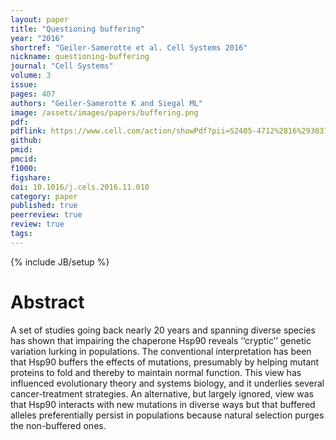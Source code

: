 ```yaml
---
layout: paper
title: "Questioning buffering"
year: "2016"
shortref: "Geiler-Samerotte et al. Cell Systems 2016"
nickname: questioning-buffering
journal: "Cell Systems"
volume: 3
issue: 
pages: 407
authors: "Geiler-Samerotte K and Siegal ML"
image: /assets/images/papers/buffering.png
pdf: 
pdflink: https://www.cell.com/action/showPdf?pii=S2405-4712%2816%2930374-X
github: 
pmid: 
pmcid: 
f1000: 
figshare: 
doi: 10.1016/j.cels.2016.11.010
category: paper
published: true
peerreview: true
review: true
tags: 
---
```

{% include JB/setup %}

# Abstract 

A set of studies going back nearly 20 years and spanning diverse species has shown that impairing the chaperone Hsp90 reveals ‘‘cryptic’’ genetic variation lurking in populations. The conventional interpretation has been that Hsp90 buffers the effects of mutations, presumably by helping mutant proteins to fold and thereby to maintain normal function. This view has influenced evolutionary theory and systems biology, and it underlies several cancer-treatment strategies. An alternative, but largely ignored, view was that Hsp90 interacts with new mutations in diverse ways but that buffered alleles preferentially persist in populations because natural selection purges the non-buffered ones.